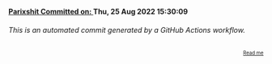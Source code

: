 **[Parixshit Committed on: ](https://github.com/Parixshit/AutoCommit/commit/4d9312fb45760ec40e50bd56f1ab642914bbddb4) Thu, 25 Aug 2022 15:30:09** <!-- 805b879ba532587538a025d19ad664bd1a83a3ac -->

###### This is an automated commit generated by a GitHub Actions workflow.

<div align="right"><sub><sup><a href="https://github.com/Parixshit/AutoCommit.git">Read me</a></sup></sub></div>
